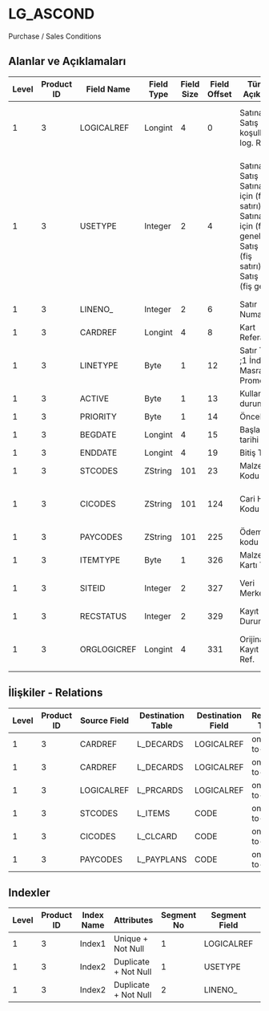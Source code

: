 # LG_ASCOND

Purchase / Sales Conditions

## Alanlar ve Açıklamaları

| Level | Product ID | Field Name | Field Type | Field Size | Field Offset | Türkçe Açıklama | Expression |
| ----- | ---------- | ---------- | ---------- | ---------- | ------------ | --------------- | ---------- |
| 1 | 3 | LOGICALREF | Longint | 4 | 0 | Satınalma / Satış koşulları log. Ref. | Purchase / Sales Condition Logical Reference |
| 1 | 3 | USETYPE | Integer | 2 | 4 | Satınalma / Satış ;1  Satınalma için (fiş satırı);2   Satınalma için (fiş geneli);3  Satış için (fiş satırı);4  Satış için  (fiş geneli) | Purchase / Sales ;1  For Purchase (Voucher Line);2   For Purchase (Voucher General);3  For Sales (Voucher Line);4  For Sales  (Voucher Line) |
| 1 | 3 | LINENO_ | Integer | 2 | 6 | Satır Numarası | Line Number |
| 1 | 3 | CARDREF | Longint | 4 | 8 | Kart Referansı | Card Reference |
| 1 | 3 | LINETYPE | Byte | 1 | 12 | Satır Tipi ;1 İndirim;2 Masraf;3 Promosyon | Line Type ;1 Discount;2 Surcharge;3 Promotion |
| 1 | 3 | ACTIVE | Byte | 1 | 13 | Kullanım durumu | Usage Status |
| 1 | 3 | PRIORITY | Byte | 1 | 14 | Öncelik | Priority |
| 1 | 3 | BEGDATE | Longint | 4 | 15 | Başlangıç tarihi | Start Date |
| 1 | 3 | ENDDATE | Longint | 4 | 19 | Bitiş Tarihi | End Date |
| 1 | 3 | STCODES | ZString | 101 | 23 | Malzeme Kodu | Item Code |
| 1 | 3 | CICODES | ZString | 101 | 124 | Cari Hesap Kodu | Account Receivable / Payable Code |
| 1 | 3 | PAYCODES | ZString | 101 | 225 | Ödeme kodu | Payment Code |
| 1 | 3 | ITEMTYPE | Byte | 1 | 326 | Malzeme Kartı Türü | Item Card Type |
| 1 | 3 | SITEID | Integer | 2 | 327 | Veri Merkezi | Data Processing Site |
| 1 | 3 | RECSTATUS | Integer | 2 | 329 | Kayıt Durumu | Record Status |
| 1 | 3 | ORGLOGICREF | Longint | 4 | 331 | Orijinal Kayıt Log. Ref. | Original Record Logical Reference |

## İlişkiler - Relations

| Level | Product ID | Source Field | Destination Table | Destination Field | Relation Type | Extra Condition |
| ----- | ---------- | ------------ | ---------------- | ---------------- | ------------- | --------------- |
| 1 | 3 | CARDREF | L_DECARDS | LOGICALREF | one-to-one | LINETYPE = 1 |
| 1 | 3 | CARDREF | L_DECARDS | LOGICALREF | one-to-one | LINETYPE = 2 |
| 1 | 3 | LOGICALREF | L_PRCARDS | LOGICALREF | one-to-one | LINETYPE = 3 |
| 1 | 3 | STCODES | L_ITEMS | CODE | one-to-one |  |
| 1 | 3 | CICODES | L_CLCARD | CODE | one-to-one |  |
| 1 | 3 | PAYCODES | L_PAYPLANS | CODE | one-to-one |  |

## Indexler

| Level | Product ID | Index Name | Attributes | Segment No | Segment Field | Sense |
| ----- | ---------- | ---------- | ---------- | ---------- | ------------- | ----- |
| 1 | 3 | Index1 | Unique + Not Null | 1 | LOGICALREF | Ascending |
| 1 | 3 | Index2 | Duplicate + Not Null | 1 | USETYPE | Ascending |
| 1 | 3 | Index2 | Duplicate + Not Null | 2 | LINENO_ | Ascending |
